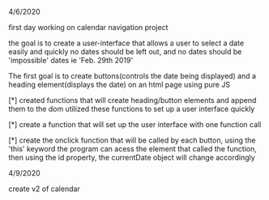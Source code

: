 4/6/2020

first day working on calendar navigation project

the goal is to create a user-interface that allows a user to select a date easily and quickly
no dates should be left out, and no dates should be 'impossible' dates ie 'Feb. 29th 2019'

The first goal is to create buttons(controls the date being displayed) and a heading element(displays the date) on an html page using pure JS

[*] created functions that will create heading/button elements and append them to the dom
    utilized these functions to set up a user interface quickly

[*] create a function that will set up the user interface with one function call

[*] create the onclick function that will be called by each button, using the 'this' keyword the program can acess the element that called the function, then using the id property, the currentDate object will change accordingly 

4/9/2020

create v2 of calendar 